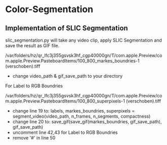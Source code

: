 # Color-Segmentation

## Implementation of SLIC Segmentation
slic_segmentation.py will take any video clip, apply SLIC Segmentation and save the result as GIF file.

/var/folders/hz/qr_lfc3j355gsvsk3hf_cgp40000gn/T/com.apple.Preview/com.apple.Preview.PasteboardItems/100_800_markes_boundries-1 (verschoben).tiff


- change video_path & gif_save_path to your directory

For Label to RGB Boundries

/var/folders/hz/qr_lfc3j355gsvsk3hf_cgp40000gn/T/com.apple.Preview/com.apple.Preview.PasteboardItems/100_800_superpixels-1 (verschoben).tiff

- change line 19 to: labels, markes_boundries, superpixels = segment_video(video_path, n_frames, n_segments, compactness)
- change line 20 to: save_gif(save_gif(markes_boundries, gif_save_path), gif_save_path)
- uncomment line 42,43 for Label to RGB Boundries
- remove '#' in line 50

